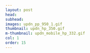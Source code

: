```yaml
---
layout: post
head: 
subhead: 
images: updn_pp_950_1.gif
thumbnail: updn_hp_350.gif
m-thumbnail: updn_mobile_hp_332.gif
col: 1
order: 15
---
```

